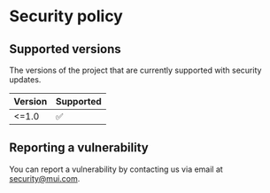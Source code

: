 # Security policy

## Supported versions

The versions of the project that are currently supported with security updates.

| Version | Supported          |
| ------- | ------------------ |
| <=1.0   | :white_check_mark: |

## Reporting a vulnerability

You can report a vulnerability by contacting us via email at [security@mui.com](mailto:security@mui.com).
